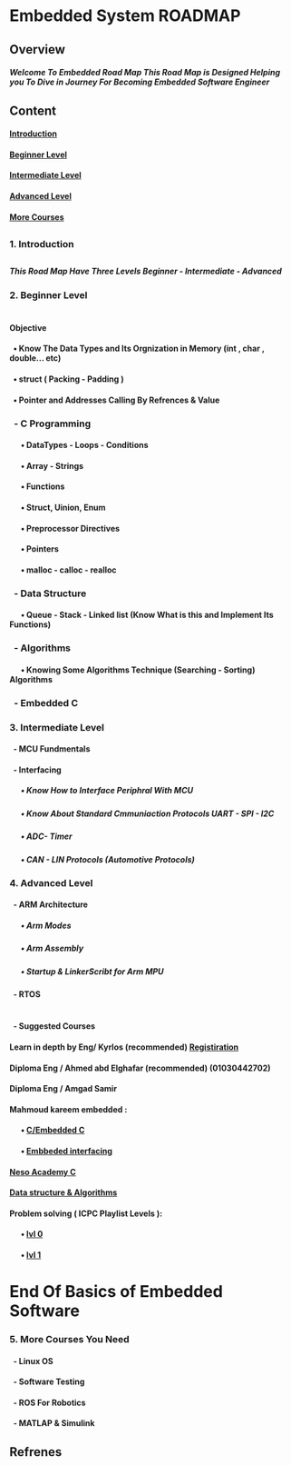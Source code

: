 # Embedded System ROADMAP

## Overview
##### Welcome To Embedded Road Map This Road Map is Designed Helping you To Dive in Journey For Becoming Embedded Software Engineer

## Content
#### [Introduction](https://github.com/AbdelrahmanMarzoq/Embedded-Road-Map/blob/main/README.md#1-introduction)
#### [Beginner Level](https://github.com/AbdelrahmanMarzoq/Embedded-Road-Map/blob/main/README.md#2-beginner-level)
#### [Intermediate Level](https://github.com/AbdelrahmanMarzoq/Embedded-Road-Map/blob/main/README.md#3-intermediate-level)
#### [Advanced Level](https://github.com/AbdelrahmanMarzoq/Embedded-Road-Map/blob/main/README.md#4-advanced-level)
#### [More Courses](https://github.com/AbdelrahmanMarzoq/Embedded-Road-Map/blob/main/README.md#5-more-courses)

## 

### 1. Introduction
##
##### This Road Map Have Three Levels Beginner - Intermediate - Advanced
### 2. Beginner Level
#
#### Objective 
#### &nbsp; • Know The Data Types and Its Orgnization in Memory (int , char , double... etc)
#### &nbsp; • struct ( Packing - Padding )
#### &nbsp; • Pointer and Addresses Calling By Refrences & Value


### &nbsp; - C Programming
####   &nbsp; &nbsp; &nbsp; • DataTypes - Loops - Conditions
####   &nbsp; &nbsp; &nbsp; • Array - Strings
####   &nbsp; &nbsp; &nbsp; • Functions
####   &nbsp; &nbsp; &nbsp; • Struct, Uinion, Enum
####   &nbsp; &nbsp; &nbsp; • Preprocessor Directives
####   &nbsp; &nbsp; &nbsp; • Pointers
####   &nbsp; &nbsp; &nbsp; • malloc - calloc - realloc

### &nbsp; - Data Structure
#### &nbsp; &nbsp; &nbsp; • Queue - Stack - Linked list (Know What is this and Implement Its Functions)

### &nbsp; - Algorithms
#### &nbsp; &nbsp; &nbsp; • Knowing Some Algorithms Technique (Searching - Sorting) Algorithms

### &nbsp; - Embedded C 


### 3. Intermediate Level

#### &nbsp; - MCU Fundmentals

#### &nbsp; - Interfacing

##### &nbsp; &nbsp; &nbsp; • Know How to Interface Periphral With MCU

##### &nbsp; &nbsp; &nbsp; • Know About Standard Cmmuniaction Protocols UART - SPI - I2C

##### &nbsp; &nbsp; &nbsp; • ADC- Timer

##### &nbsp; &nbsp; &nbsp; • CAN - LIN Protocols (Automotive Protocols)




### 4. Advanced Level
#### &nbsp; - ARM Architecture
##### &nbsp; &nbsp; &nbsp; • Arm Modes
##### &nbsp; &nbsp; &nbsp; • Arm Assembly
##### &nbsp; &nbsp; &nbsp; • Startup & LinkerScribt for Arm MPU




#### &nbsp; - RTOS 

#
#
#### &nbsp; - Suggested Courses
#### Learn in depth by Eng/ Kyrlos       (recommended)   [Registiration](https://www.learn-in-depth-store.com/online-diploma)
#### Diploma Eng / Ahmed abd Elghafar    (recommended)   (01030442702)           
#### Diploma Eng / Amgad Samir 
#### Mahmoud kareem embedded :
####  &nbsp; &nbsp; &nbsp; • [C/Embedded C](https://youtube.com/playlist?list=PLoiqjtgvXf9cgQbnEyRpT8FmtAZHUHG2O&si=g-ubKdedVCqIXS5-)
####  &nbsp; &nbsp; &nbsp; • [Embbeded interfacing](https://youtube.com/playlist?list=PLoiqjtgvXf9e2VJk8GWEXwECPM_7JRwkE&si=i8UeACTRLvdzrk1t)
#### [Neso Academy C](https://youtube.com/playlist?list=PLBlnK6fEyqRggZZgYpPMUxdY1CYkZtARR&si=EWdYGtWH64HqGz5S)
#### [Data structure & Algorithms](https://youtube.com/playlist?list=PLdo5W4Nhv31bbKJzrsKfMpo_grxuLl8LU&si=52ravWqBQbifb_zV)

#### Problem solving ( ICPC Playlist Levels ):
#### &nbsp; &nbsp; &nbsp; • [lvl 0](https://youtube.com/playlist?list=PL06TMXRpUI1SwDDHexiQmpm7-n3X3AGcd&si=ZBGtahVABx5mjl5O)
#### &nbsp; &nbsp; &nbsp; • [lvl 1](https://youtube.com/playlist?list=PL06TMXRpUI1QA6NX5k3iENWE10D4EuxKq&si=ySSvLZWlfWLBh0Lr)

#
# End Of Basics of Embedded Software



### 5. More Courses You Need
#### &nbsp; - Linux OS

#### &nbsp; - Software Testing
#### &nbsp; - ROS For Robotics
#### &nbsp; - MATLAP & Simulink   

## Refrenes



